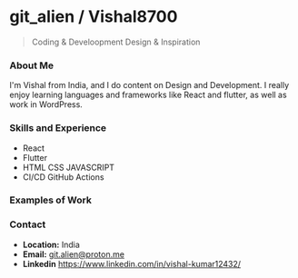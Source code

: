 # git_alien / Vishal8700

> Coding & Develoopment
> Design & Inspiration  

### About Me
I'm Vishal from India, and I do content on Design and Development. I really enjoy learning languages and frameworks like React and flutter, as well as work in WordPress.

### Skills and Experience
- React
- Flutter
- HTML CSS JAVASCRIPT
- CI/CD GitHub Actions

### Examples of Work


### Contact
- **Location:** India
- **Email:** git.alien@proton.me
- **Linkedin** https://www.linkedin.com/in/vishal-kumar12432/
  
